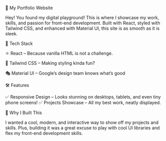 🚀 My Portfolio Website

Hey! You found my digital playground! This is where I showcase my work, skills, and passion for front-end development. Built with React, styled with Tailwind CSS, and enhanced with Material UI, this site is as smooth as it is sleek. 

🎨 Tech Stack

⚛️ React – Because vanilla HTML is not a challenge.

🌊 Tailwind CSS – Making styling kinda fun?

🎭 Material UI – Google’s design team knows what’s good

🛠 Features

✅ Responsive Design – Looks stunning on desktops, tablets, and even tiny phone screens!
✅ Projects Showcase – All my best work, neatly displayed.

🎯 Why I Built This

I wanted a cool, modern, and interactive way to show off my projects and skills. Plus, building it was a great excuse to play with cool UI libraries and flex my front-end development skills. 
